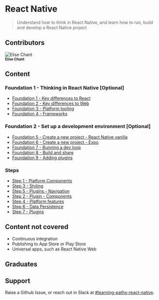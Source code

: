 # React Native

> Understand how to think in React Native, and learn how to run, build and develop a React Native project

## Contributors

<div style="display:block;">
  <div style="display: inline-block;"><img alt="Elise Chant" src="https://avatars1.githubusercontent.com/u/2195815?s=60&v=4" /><br /><sub><b>Elise Chant</b></sub></div>
</div>

## Content

### Foundation 1 - Thinking in React Native [Optional]

- [Foundation 1 - Key differences to React](foundation1/)
- [Foundation 2 - Key differences to Web](foundation2/)
- [Foundation 3 - Platform tooling](foundation3/)
- [Foundation 4 - Frameworks](foundation4/)

### Foundation 2 - Set up a development environment [Optional]

- [Foundation 5 - Create a new project - React Native vanilla](foundation5/)
- [Foundation 6 - Create a new project - Expo](foundation6/)
- [Foundation 7 - Running a dev loop](foundation7/)
- [Foundation 8 - Build and share](foundation8/)
- [Foundation 9 - Adding plugins](foundation8/)

### Steps

- [Step 1 - Platform Components](step1-platform-components/)
- [Step 3 - Styling](step3-styling/)
- [Step 5 - Plugins - Navigation](step4/)
- [Step 2 - Plugin - Components](step2-plugin-components/)
- [Step 4 - Platform features](step3/)
- [Step 6 - Data Persistence](step5/)
- [Step 7 - Plugins](step6/)

## Content not covered

- Continuous integration
- Publishing to App Store or Play Store
- Universal apps, such as React Native Web

## Graduates

## Support

Raise a Github Issue, or reach out in Slack at [#learning-paths-react-native](https://join.slack.com/share/zt-ivh3fkw6-CkmI3abKz1UYTAfxl0v3FQ).
